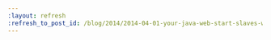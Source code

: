 ```yaml
---
:layout: refresh
:refresh_to_post_id: /blog/2014/2014-04-01-your-java-web-start-slaves-will-be-always-clean
---
```

